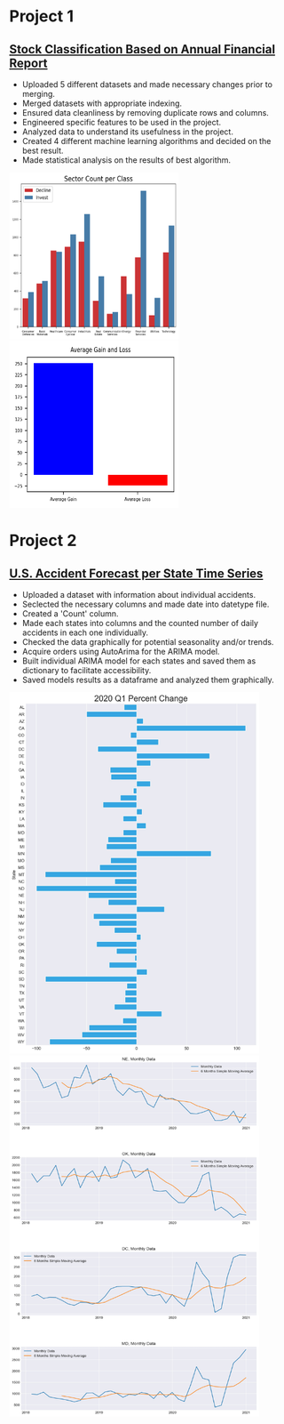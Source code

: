 # Project 1
## [Stock Classification Based on Annual Financial Report](https://github.com/soccershowman/Springboard-Capstone/blob/master/README.md)

* Uploaded 5 different datasets and made necessary changes prior to merging.
* Merged datasets with appropriate indexing.
* Ensured data cleanliness by removing duplicate rows and columns.
* Engineered specific features to be used in the project.
* Analyzed data to understand its usefulness in the project.
* Created 4 different machine learning algorithms and decided on the best result.
* Made statistical analysis on the results of best algorithm.

<p float="left">
<img src="./images/Sector_Count_per_Class.png" height="300" width="305" /> 
<img src="./images/Average_Gain_and_Loss.png" height="300" width="305" />
</p>

# Project 2
## [U.S. Accident Forecast per State Time Series](https://github.com/soccershowman/Springboard/blob/master/Capstone_3/README.md)

* Uploaded a dataset with information about individual accidents.
* Seclected the necessary columns and made date into datetype file.
* Created a 'Count' column.
* Made each states into columns and the counted number of daily accidents in each one individually.
* Checked the data graphically for potential seasonality and/or trends.
* Acquire orders using AutoArima for the ARIMA model.
* Built individual ARIMA model for each states and saved them as dictionary to facilitate accessibility.
* Saved models results as a dataframe and analyzed them graphically.

<p float="left">
<img src="./images/percent_change_2020.jpg" height="650" width="450" /> 
<img src="./images/trend.jpg" height="650" width="450" />
</p>
